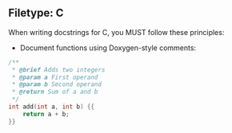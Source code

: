 ## Filetype: C

When writing docstrings for C, you MUST follow these principles:

- Document functions using Doxygen-style comments:

```c
/**
 * @brief Adds two integers
 * @param a First operand
 * @param b Second operand
 * @return Sum of a and b
 */
int add(int a, int b) {{
    return a + b;
}}
```
